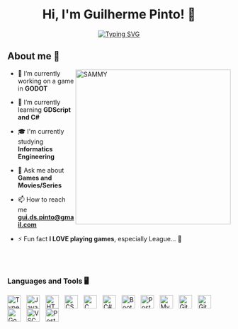 <h1 align="center">Hi, I'm Guilherme Pinto! 🫡</h1>
<p align="center">
    <a href="https://git.io/typing-svg">
        <img src="https://readme-typing-svg.demolab.com?font=Silkscreen&size=26&duration=3500&pause=500&color=028451&center=true&vCenter=true&width=600&height=100&lines=+Informatics+Engineering+Student;An+aspiring+game+developer;A+frontend+enthusiast" alt="Typing SVG" />
    </a>
</p>

## **About me** 👾
<img align="right" alt="SAMMY" width="350" src="https://media.giphy.com/media/xkYkgcptz3OmI/giphy.gif?cid=790b7611onhgzz8tmktepieb0jv8koz2q7iq2hq066hll6sj&ep=v1_gifs_search&rid=giphy.gif&ct=g">

- 🔭 I’m currently working on a game in **GODOT**

- 🌱 I’m currently learning **GDScript and C#**

- 🎓 I'm currently studying **Informatics Engineering**

- 💬 Ask me about **Games and Movies/Series**

- 📫 How to reach me **gui.ds.pinto@gmail.com**

- ⚡ Fun fact **I LOVE playing games**, especially League... 🫥

<br />

#

### **Languages and Tools** 🖥️

<img align="left" alt="TypeScript" width="30px" style="padding-right:10px;" src="https://cdn.jsdelivr.net/gh/devicons/devicon/icons/typescript/typescript-plain.svg" />
<img align="left" alt="JavaScript" width="30px" style="padding-right:10px;" src="https://cdn.jsdelivr.net/gh/devicons/devicon/icons/javascript/javascript-plain.svg" />
<img align="left" alt="HTML" width="30px" style="padding-right:10px;" src="https://cdn.jsdelivr.net/gh/devicons/devicon/icons/html5/html5-plain.svg" />
<img align="left" alt="CSS" width="30px" style="padding-right:10px;" src="https://cdn.jsdelivr.net/gh/devicons/devicon/icons/css3/css3-plain.svg" />
<img align="left" alt="C" width="30px" style="padding-right:10px;" src="https://cdn.jsdelivr.net/gh/devicons/devicon@latest/icons/c/c-original.svg" />
<img align="left" alt="C#" width="30px" style="padding-right:10px;" src="https://cdn.jsdelivr.net/gh/devicons/devicon@latest/icons/csharp/csharp-original.svg" />
<img align="left" alt="Bootstrap" width="30px" style="padding-right:10px;" src="https://cdn.jsdelivr.net/gh/devicons/devicon@latest/icons/bootstrap/bootstrap-original.svg" />
<img align="left" alt="PostgreSql" width="30px" style="padding-right:10px;" src="https://cdn.jsdelivr.net/gh/devicons/devicon@latest/icons/postgresql/postgresql-original.svg" />
<img align="left" alt="MySql" width="30px" style="padding-right:10px;" src="https://cdn.jsdelivr.net/gh/devicons/devicon@latest/icons/mysql/mysql-original.svg" />
<img align="left" alt="Git" width="30px" style="padding-right:10px;" src="https://cdn.jsdelivr.net/gh/devicons/devicon/icons/git/git-original.svg" />       
<img align="left" alt="GitHub" width="30px" style="padding-right:10px;" src="https://cdn.jsdelivr.net/gh/devicons/devicon/icons/github/github-original.svg" />
<img align="left" alt="Godot" width="30px" style="padding-right:10px;" src="https://cdn.jsdelivr.net/gh/devicons/devicon@latest/icons/godot/godot-original.svg" />
<img align="left" alt="VSCode" width="30px" style="padding-right:10px;" src="https://cdn.jsdelivr.net/gh/devicons/devicon@latest/icons/vscode/vscode-original.svg" />
<img align="left" alt="Postman" width="30px" style="padding-right:10px;" src="https://cdn.jsdelivr.net/gh/devicons/devicon@latest/icons/postman/postman-original.svg"/>
          
<br />

#

 